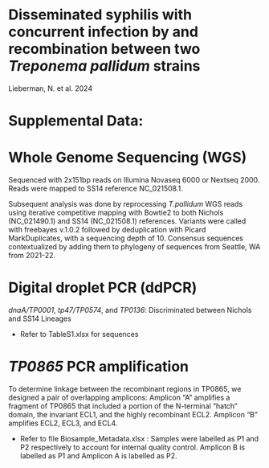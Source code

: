 # Disseminated syphilis with concurrent infection by and recombination between two _Treponema pallidum_ strains
Lieberman, N. et al. 2024

# **Supplemental Data:**

# **Whole Genome Sequencing (WGS)**

Sequenced with 2x151bp reads on Illumina Novaseq 6000 or Nextseq 2000. Reads were mapped to SS14 reference NC_021508.1. 

Subsequent analysis was done by reprocessing _T.pallidum_ WGS reads using iterative competitive mapping with Bowtie2 to both Nichols (NC_021490.1) and SS14 (NC_021508.1) references. Variants were called with freebayes v.1.0.2 followed by deduplication with Picard MarkDuplicates, with a sequencing depth of 10. Consensus sequences contextualized by adding them to phylogeny of sequences from Seattle, WA from 2021-22.

# Digital droplet PCR (ddPCR)

_dnaA/TP0001_, _tp47/TP0574_, and _TP0136_: Discriminated between Nichols and SS14 Lineages

* Refer to TableS1.xlsx for sequences

# _TP0865_ PCR amplification

To determine linkage between the recombinant regions in TP0865, we designed a pair of overlapping amplicons: Amplicon “A” amplifies a fragment of TP0865 that included a portion of the N-terminal “hatch” domain, the invariant ECL1, and the highly recombinant ECL2. Amplicon “B” amplifies ECL2, ECL3, and ECL4. 

* Refer to file Biosample_Metadata.xlsx : Samples were labelled as P1 and P2 respectively to account for internal quality control. Amplicon B is labelled as P1 and Amplicon A is labelled as P2. 
